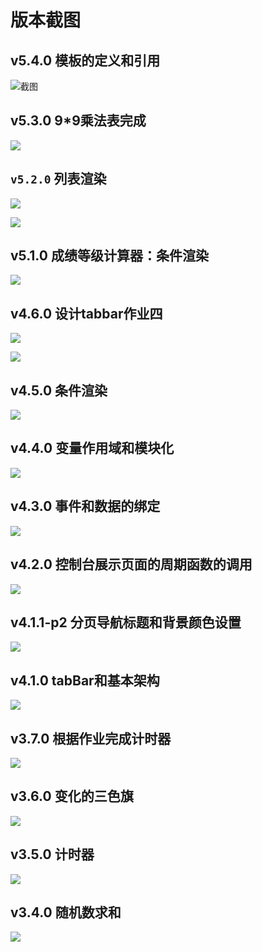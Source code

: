 # 版本截图

## v5.4.0 模板的定义和引用

![截图](img/2020-03-15-21-59-50.png)


## v5.3.0 9*9乘法表完成

![](img/2020-03-15-21-40-11.png)

## `v5.2.0` 列表渲染

![](img/2020-03-15-21-25-57.png)

![](img/2020-03-15-21-26-22.png)

## v5.1.0 成绩等级计算器：条件渲染

![](img/2020-03-15-18-12-09.png)

## v4.6.0 设计tabbar作业四

![](img/2020-03-11-01-31-07.png)

![](img/2020-03-11-01-31-33.png)

## v4.5.0 条件渲染

![](img/2020-03-11-00-37-49.png)

## v4.4.0 变量作用域和模块化

![](img/2020-03-11-00-14-18.png)

## v4.3.0 事件和数据的绑定

![](img/2020-03-10-23-43-56.png)

## v4.2.0 控制台展示页面的周期函数的调用

![](img/2020-03-10-21-53-58.png)

## v4.1.1-p2 分页导航标题和背景颜色设置

![](img/2020-03-10-16-16-20.png)

## v4.1.0 tabBar和基本架构

![](img/2020-03-10-16-04-17.png)

## v3.7.0 根据作业完成计时器

![](img/2020-03-10-22-06-46.png)

## v3.6.0 变化的三色旗

![](img/2020-03-10-04-17-44.png)

## v3.5.0 计时器

![](img/2020-03-10-03-45-28.png)

## v3.4.0 随机数求和

![](img/2020-03-09-14-17-46.png)
